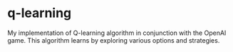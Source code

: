 # q-learning

My implementation of Q-learning algorithm in conjunction with the OpenAI game. This algorithm learns by exploring various options and strategies.
